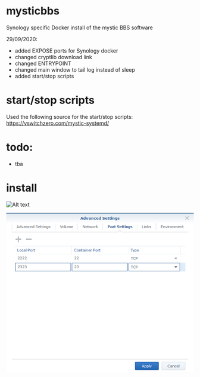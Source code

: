 # mysticbbs

Synology specific Docker install of the mystic BBS software

29/09/2020:
- added EXPOSE ports for Synology docker
- changed cryptlib download link
- changed ENTRYPOINT
- changed main window to tail log instead of sleep
- added start/stop scripts

# start/stop scripts

Used the following source for the start/stop scripts:
https://vswitchzero.com/mystic-systemd/

# todo:
- tba

# install

![Alt text](/volume.png?raw=true "Volume")

![Alt text](/ports.png?raw=true "Ports")
